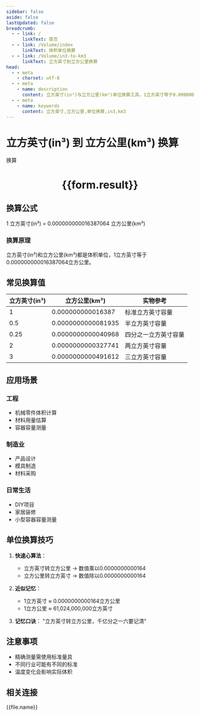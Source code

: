 ```yaml
---
sidebar: false
aside: false
lastUpdated: false
breadcrumb:
  - - link: /
      linkText: 首页
  - - link: /Volume/index
      linkText: 体积单位换算
  - - link: /Volume/in3-to-km3
      linkText: 立方英寸到立方公里换算
head:
  - - meta
    - charset: utf-8
  - - meta
    - name: description
      content: 立方英寸(in³)与立方公里(km³)单位换算工具，1立方英寸等于0.000000000016387064立方公里。
  - - meta
    - name: keywords
      content: 立方英寸,立方公里,单位换算,in3,km3
---
```


# 立方英寸(in³) 到 立方公里(km³) 换算

<script setup>
import { onMounted, reactive, inject ,ref  } from 'vue'
import { NButton,NForm ,NFormItem,NInput,NInputNumber,NSelect,NCard,useMessage ,NGrid ,NGi } from 'naive-ui'
import { defineClientComponent } from 'vitepress'
import { Volume } from '../../files';

const convert = inject('convert')
const formRef = ref(null);
const rules = {
  number:{
    required: true,
    type: 'number',
    trigger: "blur"
  }
}
const form = reactive({
  number:null,
  result:'',
  title:'立方英寸(in³)到立方公里(km³)换算'
})

const convertHandler = (e) => {
  e.preventDefault();
  formRef.value?.validate((errors)=>{
    if (!errors) {
      form.result = `${form.number} in³ = ${convert(form.number).from('in3').to('km3')} km³`
    }
  })
}
</script>

<n-form size="large" :model="form" ref='formRef' :rules="rules">
  <n-form-item label="数值" path="number">
    <n-input-number size="large" style="width:100%" :min="0" v-model:value="form.number" placeholder="请输入立方英寸数值" />
  </n-form-item>
  <n-form-item>
    <n-button type="primary" style="width:100%" @click="convertHandler">换算</n-button>
  </n-form-item>
</n-form>
<n-card embedded :bordered="false" hoverable>
  <div style="text-align:center">
    <h1>{{form.result}}</h1>
  </div>
</n-card>

## 换算公式
1 立方英寸(in³) = 0.000000000016387064 立方公里(km³)

### 换算原理
立方英寸(in³)和立方公里(km³)都是体积单位，1立方英寸等于0.000000000016387064立方公里。

## 常见换算值
| 立方英寸(in³) | 立方公里(km³)        | 实物参考                 |
|--------------|---------------------|--------------------------|
| 1            | 0.000000000016387    | 标准立方英寸容量          |
| 0.5          | 0.0000000000081935   | 半立方英寸容量            |
| 0.25         | 0.0000000000040968   | 四分之一立方英寸容量      |
| 2            | 0.0000000000327741   | 两立方英寸容量            |
| 3            | 0.0000000000491612   | 三立方英寸容量            |

## 应用场景
### 工程
- 机械零件体积计算
- 材料用量估算
- 容器容量测量

### 制造业
- 产品设计
- 模具制造
- 材料采购

### 日常生活
- DIY项目
- 家居装修
- 小型容器容量测量

## 单位换算技巧
1. **快速心算法**：
   - 立方英寸转立方公里 → 数值乘以0.0000000000164
   - 立方公里转立方英寸 → 数值除以0.0000000000164

2. **近似记忆**：
   - 1立方英寸 ≈ 0.0000000000164立方公里
   - 1立方公里 ≈ 61,024,000,000立方英寸

3. **记忆口诀**：
   "立方英寸转立方公里，千亿分之一六要记清"

## 注意事项
- 精确测量需使用标准量具
- 不同行业可能有不同的标准
- 温度变化会影响实际体积

## 相关连接
<n-grid x-gap="12" :cols="4">
  <n-gi v-for="(file, index) in Volume" :key="index">
    <n-button
      text
      tag="a"
      :href="file.path"
      type="primary"
    >
      {{file.name}}
    </n-button>
  </n-gi>
</n-grid>